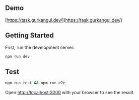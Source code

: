 ## Demo

[https://task.gurkangul.dev/](https://task.gurkangul.dev/)

## Getting Started

First, run the development server:

```bash
npm run dev
```

## Test

```bash
npm run test && npm run e2e
```

Open [http://localhost:3000](http://localhost:3000) with your browser to see the result.
